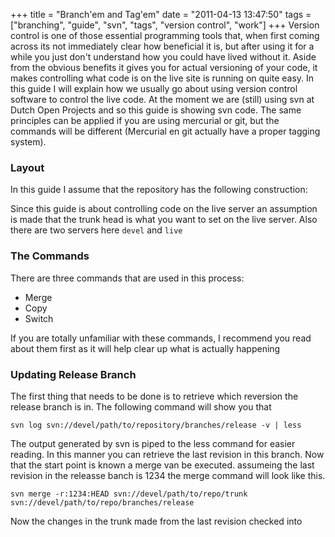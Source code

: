 +++
title = "Branch'em and Tag'em"
date = "2011-04-13 13:47:50"
tags = ["branching", "guide", "svn", "tags", "version control", "work"]
+++
Version control is one of those essential programming tools that, when first
coming across its not immediately clear how beneficial it is, but after using
it for a while you just don't understand how you could have lived without it.
Aside from the obvious benefits it gives you for actual versioning of your
code, it makes controlling what code is on the live site is running on quite
easy. In this guide I will explain how we usually go about using version
control software to control the live code. At the moment we are (still) using
svn at Dutch Open Projects and so this guide is showing svn code. The same
principles can be applied if you are using mercurial or git, but the commands
will be different (Mercurial en git actually have a proper tagging system).

### Layout

In this guide I assume that the repository has the following construction:

Since this guide is about controlling code on the live server an assumption is
made that the trunk head is what you want to set on the live server. Also
there are two servers here `devel` and `live`

### The Commands

There are three commands that are used in this process:

  * Merge
  * Copy
  * Switch

If you are totally unfamiliar with these commands, I recommend you read about
them first as it will help clear up what is actually happening

### Updating Release Branch

The first thing that needs to be done is to retrieve which reversion the
release branch is in. The following command will show you that

`svn log svn://devel/path/to/repository/branches/release -v | less`

The output generated by svn is piped to the less command for easier reading.
In this manner you can retrieve the last revision in this branch. Now that the
start point is known a merge van be executed. assumeing the last revision in
the releasse banch is 1234 the merge command will look like this.

`svn merge -r:1234:HEAD svn://devel/path/to/repo/trunk
svn://devel/path/to/repo/branches/release`

Now the changes in the trunk made from the last revision checked into

